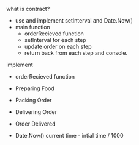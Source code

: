 what is contract?
 - use and implement setInterval and Date.Now()
 - main function 
    - orderRecieved function
    - setInterval for each step
    - update order on each step
    - return back from each step and console.

implement  
- orderRecieved function
- Preparing Food
- Packing Order
- Delivering Order
- Order Delivered
  
- Date.Now()
  current time - intial time / 1000